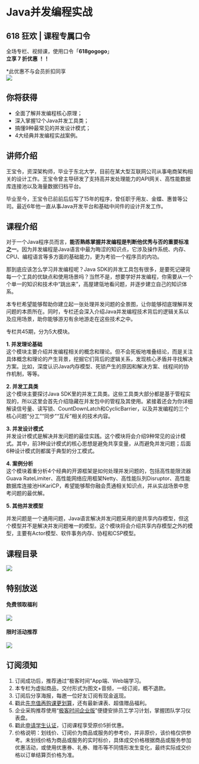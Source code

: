 # Java并发编程实战

## 618 狂欢 | 课程专属口令

全场专栏、视频课，使用口令「**618gogogo**」  
**立享 7 折优惠 ！！**

\*此优惠不与会员折扣同享  
[![](https://static001.geekbang.org/resource/image/39/c6/39734c773yye3bb66bc5df3db9f528c6.jpg)](https://time.geekbang.org/hybrid/pvip?canHiddenNavigationBarBackgroundView=3&utm_term=zeusSP82B&utm_source=geektime&utm_medium=geektime&utm_content=text)

  

## 你将获得

*   全面了解并发编程核心原理；
*   深入掌握12个Java并发工具类；
*   搞懂9种最常见的并发设计模式；
*   4大经典并发编程实战案例。

  

## 讲师介绍

王宝令，资深架构师，毕业于东北大学，目前在某大型互联网公司从事电商架构相关的设计工作。王宝令曾主导研发了支持高并发处理能力的API网关、高性能数据库连接池以及海量数据归档平台。

毕业至今，王宝令已前前后后写了15年的程序，曾任职于用友、金蝶、惠普等公司。最近6年他一直从事Java开发平台和基础中间件的设计开发工作。

  

## 课程介绍

对于一个Java程序员而言，**能否熟练掌握并发编程是判断他优秀与否的重要标准之一**。因为并发编程是Java语言中最为晦涩的知识点，它涉及操作系统、内存、CPU、编程语言等多方面的基础能力，更为考验一个程序员的内功。

那到底应该怎么学习并发编程呢？Java SDK的并发工具包有很多，是要死记硬背每一个工具的优缺点和使用场景吗？当然不是，想要学好并发编程，你需要从一个个单一的知识和技术中“跳出来”，高屋建瓴地看问题，并逐步建立自己的知识体系。

本专栏希望能够帮助你建立起一张处理并发问题的全景图，让你能够彻底理解并发问题的本质所在。同时，专栏还会深入介绍Java并发编程技术背后的逻辑关系以及应用场景，助你能够游刃有余地游走在这些技术之中。

专栏共45期，分为5大模块。

**1\. 并发理论基础**  
这个模块主要介绍并发编程相关的概念和理论。但不会死板地堆叠结论，而是关注具体概念和理论的产生背景，挖掘它们背后的逻辑关系，发现核心矛盾并寻找解决方案。比如，深度认识Java内存模型、死锁产生的原因和解决方案、线程间的协作机制，等等。

**2\. 并发工具类**  
这个模块主要探讨Java SDK里的并发工具类。这些工具类大部分都是基于管程实现的，所以这里会首先介绍隐藏在并发包中的管程及其使用。紧接着还会为你详细解读信号量、读写锁、CountDownLatch和CyclicBarrier，以及并发编程的三个核心问题“分工”“同步”“互斥”相关的技术内容。

**3\. 并发设计模式**  
并发设计模式是解决并发问题的最佳实践。这个模块将会介绍9种常见的设计模式。其中，前3种设计模式的核心思想是避免共享变量，从而避免并发问题；后面6种设计模式则都属于典型的分工模式。

**4\. 案例分析**  
这个模块着重分析4个经典的开源框架是如何处理并发问题的，包括高性能限流器Guava RateLimiter、高性能网络应用框架Netty、高性能队列Disruptor、高性能数据库连接池HiKariCP，希望能够帮你融会贯通相关知识点，并从实战场景中思考问题的最优解。

**5\. 其他并发模型**

并发问题是一个通用问题，Java语言解决并发问题采用的是共享内存模型，但这个模型并不是解决并发问题唯一的模型。这个模块将会介绍共享内存模型之外的模型，主要有Actor模型、软件事务内存、协程和CSP模型。

  

## 课程目录

![](https://static001.geekbang.org/resource/image/d5/c0/d513beec13a20d5e858257313b3605c0.jpg)

  

## 特别放送

#### 免费领取福利

[![](https://static001.geekbang.org/resource/image/69/dc/69c52d08278a2164dc5b061ba342a5dc.jpg?wh=960x301)](https://time.geekbang.org/article/427012)

  

#### 限时活动推荐

[![](https://static001.geekbang.org/resource/image/67/a0/6720f5d50b4b38abbf867facdef728a0.png?wh=1035x360)](https://shop18793264.m.youzan.com/wscgoods/detail/2fmoej9krasag5p?dc_ps=2913145716543073286.200001)

  

## 订阅须知

1.  订阅成功后，推荐通过“极客时间”App端、Web端学习。
2.  本专栏为虚拟商品，交付形式为图文+音频，一经订阅，概不退款。
3.  订阅后分享海报，每邀一位好友订阅有现金返现。
4.  戳此[先充值再购课更划算](https://shop18793264.m.youzan.com/wscgoods/detail/2fmoej9krasag5p?scan=1&activity=none&from=kdt&qr=directgoods_1541158976&shopAutoEnter=1)，还有最新课表、超值赠品福利。
5.  企业采购推荐使用“[极客时间企业版](https://b.geekbang.org/?utm_source=geektime&utm_medium=columnintro&utm_campaign=newregister&gk_source=2021020901_gkcolumnintro_newregister)”便捷安排员工学习计划，掌握团队学习仪表盘。
6.  戳此[申请学生认证](https://promo.geekbang.org/activity/student-certificate?utm_source=geektime&utm_medium=caidanlan1)，订阅课程享受原价5折优惠。
7.  价格说明：划线价、订阅价为商品或服务的参考价，并非原价，该价格仅供参考。未划线价格为商品或服务的实时标价，具体成交价格根据商品或服务参加优惠活动，或使用优惠券、礼券、赠币等不同情形发生变化，最终实际成交价格以订单结算页价格为准。

